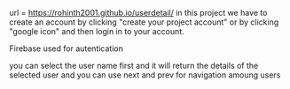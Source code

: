  url = https://rohinth2001.github.io/userdetail/
in this project we have to create an account by clicking "create your project account" or by clicking "google icon"
and then login in to your account.

Firebase used for autentication


you can select the user name first and it will return the details of the selected user and you can use next and prev for navigation amoung users
